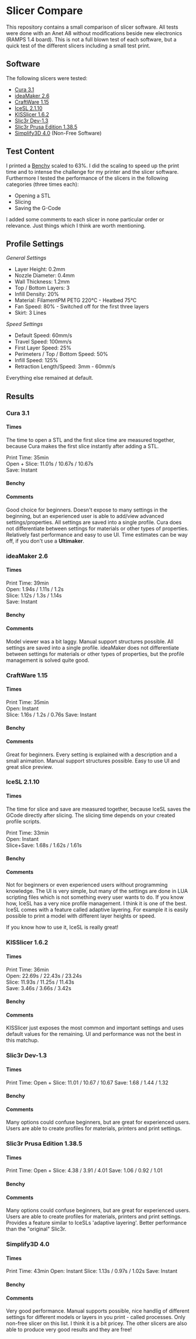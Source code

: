 # Slicer Compare

This repository contains a small comparison of slicer software.
All tests were done with an Anet A8 without modifications beside new electronics (RAMPS 1.4 board). This is not a full blown test of each software, but a quick test of the different slicers including a small test print.

## Software
The following slicers were tested:

- [Cura 3.1](https://ultimaker.com/en/products/ultimaker-cura-software)
- [ideaMaker 2.6](https://www.raise3d.com/pages/ideamaker)
- [CraftWare 1.15](https://craftunique.com/craftware/)
- [IceSL 2.1.10](http://shapeforge.loria.fr/icesl/)
- [KISSlicer 1.6.2](http://www.kisslicer.com/)
- [Slic3r Dev-1.3](http://slic3r.org/)
- [Slic3r Prusa Edition 1.38.5](https://www.prusa3d.de/slic3r-prusa-edition/)
- [Simplify3D 4.0](https://www.simplify3d.com/) (Non-Free Software)

## Test Content
I printed a [Benchy](https://www.thingiverse.com/thing:763622) scaled to 63%. I did the scaling to speed up the print time and to intense the challenge for my printer and the slicer software.
Furthermore I tested the performance of the slicers in the following categories (three times each):

- Opening a STL
- Slicing
- Saving the G-Code

I added some comments to each slicer in none particular order or relevance. Just things which I think are worth mentioning.

## Profile Settings

*General Settings*

- Layer Height: 0.2mm
- Nozzle Diameter: 0.4mm
- Wall Thickness: 1.2mm 
- Top / Bottom Layers: 3
- Infill Density: 20%
- Material: FilamentPM PETG 220°C - Heatbed 75°C
- Fan Speed: 80% - Switched off for the first three layers
- Skirt: 3 Lines

*Speed Settings*

- Default Speed: 60mm/s
- Travel Speed: 100mm/s
- First Layer Speed: 25%
- Perimeters / Top / Bottom Speed: 50%
- Infill Speed: 125%
- Retraction Length/Speed: 3mm - 60mm/s 

Everything else remained at default.

## Results

### Cura 3.1  

#### Times  
The time to open a STL and the first slice time are measured together, because Cura makes the first slice instantly after adding a STL.

Print Time: 35min  
Open + Slice: 11.01s / 10.67s / 10.67s  
Save: Instant

#### Benchy

#### Comments
Good choice for beginners. Doesn't expose to many settings in the beginning, but an experienced user is able to add/view advanced settings/properties.
All settings are saved into a single profile. Cura does not differentiate between settings for materials or other types of properties.
Relatively fast performance and easy to use UI. Time estimates can be way off, if you don't use a **Ultimaker**.

### ideaMaker 2.6

#### Times

Print Time: 39min  
Open: 1.94s / 1.11s / 1.2s  
Slice: 1.12s / 1.3s / 1.14s  
Save: Instant

#### Benchy

#### Comments
Model viewer was a bit laggy. Manual support structures possible.
All settings are saved into a single profile. ideaMaker does not differentiate between settings for materials or other types of properties, but the profile management is solved quite good. 

### CraftWare 1.15

#### Times

Print Time: 35min  
Open: Instant  
Slice: 1.16s / 1.2s / 0.76s
Save: Instant  

#### Benchy

#### Comments

Great for beginners. Every setting is explained with a description and a small animation.
Manual support structures possible. Easy to use UI and great slice preview.

### IceSL 2.1.10

#### Times
The time for slice and save are measured together, because IceSL saves the GCode directly after slicing. The slicing time depends on your created profile scripts.

Print Time: 33min  
Open: Instant  
Slice+Save: 1.68s / 1.62s / 1.61s

#### Benchy

#### Comments
Not for beginners or even experienced users without programming knowledge. The UI is very simple, but many of the settings are done in LUA scripting files which is not something every user wants to do. If you know how, IceSL has a very nice profile management. I think it is one of the best. IceSL comes with a feature called adaptive layering. For example it is easily possible to print a model with different layer heights or speed.

If you know how to use it, IceSL is really great!

### KISSlicer 1.6.2

#### Times

Print Time: 36min  
Open: 22.69s / 22.43s / 23.24s  
Slice: 11.93s / 11.25s / 11.43s  
Save: 3.46s / 3.66s / 3.42s

#### Benchy

#### Comments
KISSlicer just exposes the most common and important settings and uses default values for the remaining. UI and performance was not the best in this matchup.

### Slic3r Dev-1.3

#### Times

Print Time: 
Open + Slice: 11.01 / 10.67 / 10.67
Save: 1.68 / 1.44 / 1.32

#### Benchy

#### Comments
Many options could confuse beginners, but are great for experienced users. Users are able to create profiles for materials, printers and print settings.

### Slic3r Prusa Edition 1.38.5

#### Times

Print Time:
Open + Slice: 4.38 / 3.91 / 4.01
Save: 1.06 / 0.92 / 1.01

#### Benchy

#### Comments
Many options could confuse beginners, but are great for experienced users. Users are able to create profiles for materials, printers and print settings.
Provides a feature similar to IceSLs 'adaptive layering'. Better performance than the "original" Slic3r.

### Simplify3D 4.0

#### Times

Print Time: 43min
Open: Instant
Slice: 1.13s / 0.97s / 1.02s
Save: Instant

#### Benchy

#### Comments
Very good performance. Manual supports possible, nice handlig of different settings for different models or layers in you print - called processes. Only non-free slicer on this list. I think it is a bit pricey. The other slicers are also able to produce very good results and they are free!